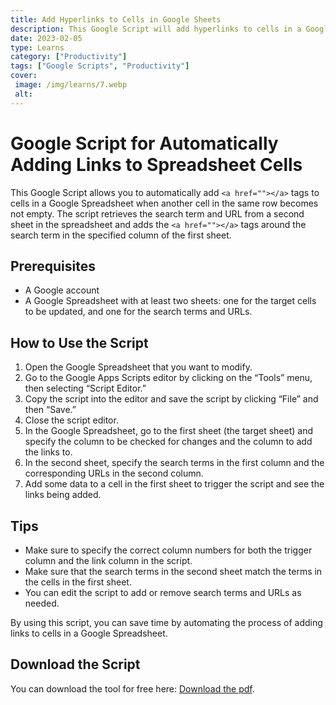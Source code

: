 ```yaml
---
title: Add Hyperlinks to Cells in Google Sheets
description: This Google Script will add hyperlinks to cells in a Google Sheet based on a mapping of search phrases to links.
date: 2023-02-05
type: Learns
category: ["Productivity"]
tags: ["Google Scripts", "Productivity"]
cover:
 image: /img/learns/7.webp
 alt:
---
```


# Google Script for Automatically Adding Links to Spreadsheet Cells

This Google Script allows you to automatically add `<a href=""></a>` tags to cells in a Google Spreadsheet when another cell in the same row becomes not empty. The script retrieves the search term and URL from a second sheet in the spreadsheet and adds the `<a href=""></a>` tags around the search term in the specified column of the first sheet.

## Prerequisites

- A Google account
- A Google Spreadsheet with at least two sheets: one for the target cells to be updated, and one for the search terms and URLs.

## How to Use the Script

1. Open the Google Spreadsheet that you want to modify.
2. Go to the Google Apps Scripts editor by clicking on the “Tools” menu, then selecting “Script Editor.”
3. Copy the script into the editor and save the script by clicking “File” and then “Save.”
4. Close the script editor.
5. In the Google Spreadsheet, go to the first sheet (the target sheet) and specify the column to be checked for changes and the column to add the links to.
6. In the second sheet, specify the search terms in the first column and the corresponding URLs in the second column.
7. Add some data to a cell in the first sheet to trigger the script and see the links being added.

## Tips

- Make sure to specify the correct column numbers for both the trigger column and the link column in the script.
- Make sure that the search terms in the second sheet match the terms in the cells in the first sheet.
- You can edit the script to add or remove search terms and URLs as needed.

By using this script, you can save time by automating the process of adding links to cells in a Google Spreadsheet.

## Download the Script
You can download the tool for free here: <a href="./files/add-links-to-cells.txt" download="add-links-to-cells.txt">Download the pdf</a>.